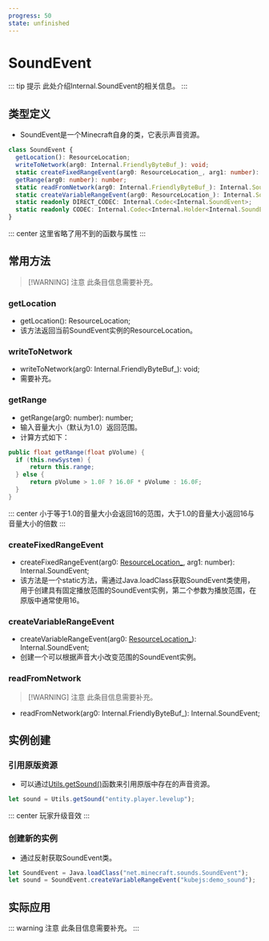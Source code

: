 ```yaml
---
progress: 50
state: unfinished
---
```

# SoundEvent

::: tip 提示
此处介绍Internal.SoundEvent的相关信息。
:::

## 类型定义

- SoundEvent是一个Minecraft自身的类，它表示声音资源。

```ts
class SoundEvent {
  getLocation(): ResourceLocation;
  writeToNetwork(arg0: Internal.FriendlyByteBuf_): void;
  static createFixedRangeEvent(arg0: ResourceLocation_, arg1: number): Internal.SoundEvent;
  getRange(arg0: number): number;
  static readFromNetwork(arg0: Internal.FriendlyByteBuf_): Internal.SoundEvent;
  static createVariableRangeEvent(arg0: ResourceLocation_): Internal.SoundEvent;
  static readonly DIRECT_CODEC: Internal.Codec<Internal.SoundEvent>;
  static readonly CODEC: Internal.Codec<Internal.Holder<Internal.SoundEvent>>;
}
```

::: center
这里省略了用不到的函数与属性
:::

## 常用方法

>[!WARNING] 注意
>此条目信息需要补充。

### getLocation

- getLocation(): ResourceLocation;
- 该方法返回当前SoundEvent实例的ResourceLocation。

### writeToNetwork

- writeToNetwork(arg0: Internal.FriendlyByteBuf_): void;
- 需要补充。

### getRange

- getRange(arg0: number): number;
- 输入音量大小（默认为1.0）返回范围。
- 计算方式如下：

```java
public float getRange(float pVolume) {
  if (this.newSystem) {
      return this.range;
  } else {
      return pVolume > 1.0F ? 16.0F * pVolume : 16.0F;
  }
}
```

::: center
小于等于1.0的音量大小会返回16的范围，大于1.0的音量大小返回16与音量大小的倍数
:::

### createFixedRangeEvent

- createFixedRangeEvent(arg0: [ResourceLocation_](../GlobalScope/Classes/ResourceLocation.md), arg1: number): Internal.SoundEvent;
- 该方法是一个static方法，需通过Java.loadClass获取SoundEvent类使用，用于创建具有固定播放范围的SoundEvent实例，第二个参数为播放范围，在原版中通常使用16。

### createVariableRangeEvent

- createVariableRangeEvent(arg0: [ResourceLocation_](../GlobalScope/Classes/ResourceLocation.md)): Internal.SoundEvent;
- 创建一个可以根据声音大小改变范围的SoundEvent实例。

### readFromNetwork

>[!WARNING] 注意
>此条目信息需要补充。

- readFromNetwork(arg0: Internal.FriendlyByteBuf_): Internal.SoundEvent;

## 实例创建

### 引用原版资源

- 可以通过[Utils.getSound()](../GlobalScope/Utils.md#getSound)函数来引用原版中存在的声音资源。

```js [KubeJS]
let sound = Utils.getSound("entity.player.levelup");
```

::: center
玩家升级音效
:::

### 创建新的实例

- 通过反射获取SoundEvent类。

```js [KubeJS]
let SoundEvent = Java.loadClass("net.minecraft.sounds.SoundEvent");
let sound = SoundEvent.createVariableRangeEvent("kubejs:demo_sound");
```

## 实际应用

::: warning 注意
此条目信息需要补充。
:::
